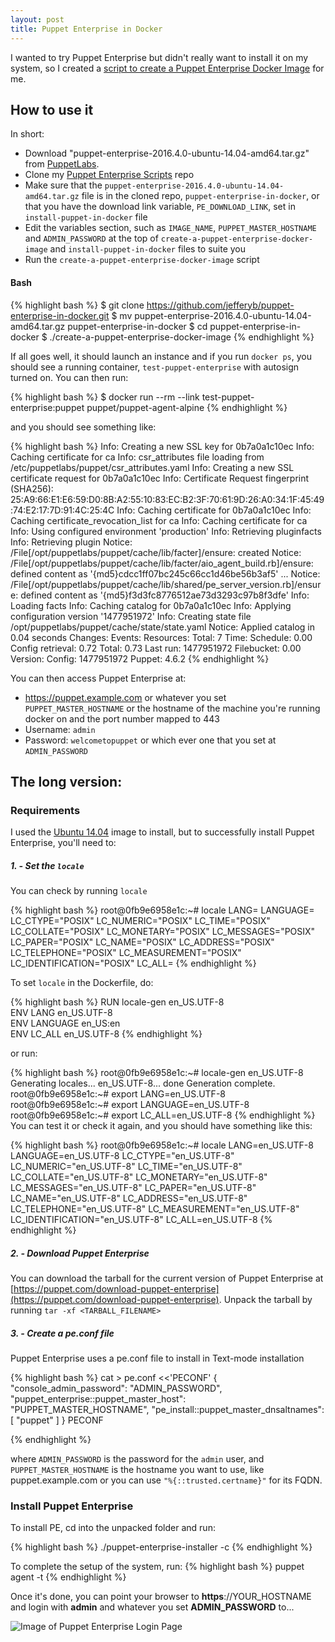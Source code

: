 ```yaml
---
layout: post
title: Puppet Enterprise in Docker
---
```


I wanted to try Puppet Enterprise but didn't really want to install it on my system, so 
I created a [script to create a Puppet Enterprise Docker Image](https://github.com/jefferyb/puppet-enterprise-in-docker) for me.

## How to use it

In short:

- Download "puppet-enterprise-2016.4.0-ubuntu-14.04-amd64.tar.gz" from [PuppetLabs](https://puppet.com/download-puppet-enterprise).
- Clone my [Puppet Enterprise Scripts](https://github.com/jefferyb/puppet-enterprise-in-docker.git) repo
- Make sure that the `puppet-enterprise-2016.4.0-ubuntu-14.04-amd64.tar.gz` file is in the cloned repo, `puppet-enterprise-in-docker`, or that you have the download link variable, `PE_DOWNLOAD_LINK`, set in `install-puppet-in-docker` file
- Edit the variables section, such as `IMAGE_NAME`, `PUPPET_MASTER_HOSTNAME` and `ADMIN_PASSWORD` at the top of `create-a-puppet-enterprise-docker-image` and `install-puppet-in-docker` files to suite you
- Run the `create-a-puppet-enterprise-docker-image` script

#### Bash
{% highlight bash %}
$ git clone https://github.com/jefferyb/puppet-enterprise-in-docker.git
$ mv puppet-enterprise-2016.4.0-ubuntu-14.04-amd64.tar.gz puppet-enterprise-in-docker
$ cd puppet-enterprise-in-docker
$ ./create-a-puppet-enterprise-docker-image
{% endhighlight %}

If all goes well, it should launch an instance and if you run `docker ps`, you should see a running container, `test-puppet-enterprise` with autosign turned on. 
You can then run:

{% highlight bash %}
$ docker run --rm --link test-puppet-enterprise:puppet puppet/puppet-agent-alpine
{% endhighlight %}

and you should see something like:

{% highlight bash %}
Info: Creating a new SSL key for 0b7a0a1c10ec
Info: Caching certificate for ca
Info: csr_attributes file loading from /etc/puppetlabs/puppet/csr_attributes.yaml
Info: Creating a new SSL certificate request for 0b7a0a1c10ec
Info: Certificate Request fingerprint (SHA256): 25:A9:66:E1:E6:59:D0:8B:A2:55:10:83:EC:B2:3F:70:61:9D:26:A0:34:1F:45:49:74:E2:17:7D:91:4C:25:4C
Info: Caching certificate for 0b7a0a1c10ec
Info: Caching certificate_revocation_list for ca
Info: Caching certificate for ca
Info: Using configured environment 'production'
Info: Retrieving pluginfacts
Info: Retrieving plugin
Notice: /File[/opt/puppetlabs/puppet/cache/lib/facter]/ensure: created
Notice: /File[/opt/puppetlabs/puppet/cache/lib/facter/aio_agent_build.rb]/ensure: defined content as '{md5}cdcc1ff07bc245c66cc1d46be56b3af5'
...
Notice: /File[/opt/puppetlabs/puppet/cache/lib/shared/pe_server_version.rb]/ensure: defined content as '{md5}f3d3fc8776512ae73d3293c97b8f3dfe'
Info: Loading facts
Info: Caching catalog for 0b7a0a1c10ec
Info: Applying configuration version '1477951972'
Info: Creating state file /opt/puppetlabs/puppet/cache/state/state.yaml
Notice: Applied catalog in 0.04 seconds
Changes:
Events:
Resources:
            Total: 7
Time:
         Schedule: 0.00
   Config retrieval: 0.72
            Total: 0.73
         Last run: 1477951972
       Filebucket: 0.00
Version:
           Config: 1477951972
           Puppet: 4.6.2
{% endhighlight %}

You can then access Puppet Enterprise at:

- https://puppet.example.com or whatever you set `PUPPET_MASTER_HOSTNAME` or the hostname of the machine you're running docker on and the port number mapped to 443
- Username: `admin`
- Password: `welcometopuppet` or which ever one that you set at `ADMIN_PASSWORD`

## The long version:

### Requirements

I used the [Ubuntu 14.04](https://hub.docker.com/_/ubuntu/) image to install, but to successfully install Puppet Enterprise, you'll need to:

##### 1. - Set the `locale`

You can check by running `locale`

{% highlight bash %}
root@0fb9e6958e1c:~# locale
LANG=
LANGUAGE=
LC_CTYPE="POSIX"
LC_NUMERIC="POSIX"
LC_TIME="POSIX"
LC_COLLATE="POSIX"
LC_MONETARY="POSIX"
LC_MESSAGES="POSIX"
LC_PAPER="POSIX"
LC_NAME="POSIX"
LC_ADDRESS="POSIX"
LC_TELEPHONE="POSIX"
LC_MEASUREMENT="POSIX"
LC_IDENTIFICATION="POSIX"
LC_ALL=
{% endhighlight %}

To set `locale` in the Dockerfile, do:

{% highlight bash %}
RUN locale-gen en_US.UTF-8  
ENV LANG en_US.UTF-8  
ENV LANGUAGE en_US:en  
ENV LC_ALL en_US.UTF-8 
{% endhighlight %}

or run:

{% highlight bash %}
root@0fb9e6958e1c:~# locale-gen en_US.UTF-8
Generating locales...
  en_US.UTF-8... done
Generation complete.
root@0fb9e6958e1c:~# export LANG=en_US.UTF-8
root@0fb9e6958e1c:~# export LANGUAGE=en_US.UTF-8
root@0fb9e6958e1c:~# export LC_ALL=en_US.UTF-8
{% endhighlight %}
You can test it or check it again, and you should have something like this:

{% highlight bash %}
root@0fb9e6958e1c:~# locale
LANG=en_US.UTF-8
LANGUAGE=en_US.UTF-8
LC_CTYPE="en_US.UTF-8"
LC_NUMERIC="en_US.UTF-8"
LC_TIME="en_US.UTF-8"
LC_COLLATE="en_US.UTF-8"
LC_MONETARY="en_US.UTF-8"
LC_MESSAGES="en_US.UTF-8"
LC_PAPER="en_US.UTF-8"
LC_NAME="en_US.UTF-8"
LC_ADDRESS="en_US.UTF-8"
LC_TELEPHONE="en_US.UTF-8"
LC_MEASUREMENT="en_US.UTF-8"
LC_IDENTIFICATION="en_US.UTF-8"
LC_ALL=en_US.UTF-8
{% endhighlight %}

##### 2. - Download Puppet Enterprise

You can download the tarball for the current version of Puppet Enterprise at [https://puppet.com/download-puppet-enterprise](https://puppet.com/download-puppet-enterprise).
Unpack the tarball by running `tar -xf <TARBALL_FILENAME>`

##### 3. - Create a pe.conf file

Puppet Enterprise uses a pe.conf file to install in Text-mode installation

{% highlight bash %}
cat > pe.conf <<'PECONF'
{
  "console_admin_password": "ADMIN_PASSWORD",
  "puppet_enterprise::puppet_master_host": "PUPPET_MASTER_HOSTNAME",
  "pe_install::puppet_master_dnsaltnames": [
    "puppet"
  ]
}
PECONF

{% endhighlight %}

where `ADMIN_PASSWORD` is the password for the `admin` user,
and `PUPPET_MASTER_HOSTNAME` is the hostname you want to use, like puppet.example.com or you can use `"%{::trusted.certname}"` for its FQDN.

### Install Puppet Enterprise

To install PE, cd into the unpacked folder and run:

{% highlight bash %}
./puppet-enterprise-installer -c <FULL PATH TO pe.conf>
{% endhighlight %}

To complete the setup of the system, run:
{% highlight bash %}
puppet agent -t
{% endhighlight %}

Once it's done, you can point your browser to **https**://YOUR_HOSTNAME and login with **admin** and whatever you set **ADMIN_PASSWORD** to...

![Image of Puppet Enterprise Login Page](/puppet-enterprise-in-docker/images/PE_Login.png)